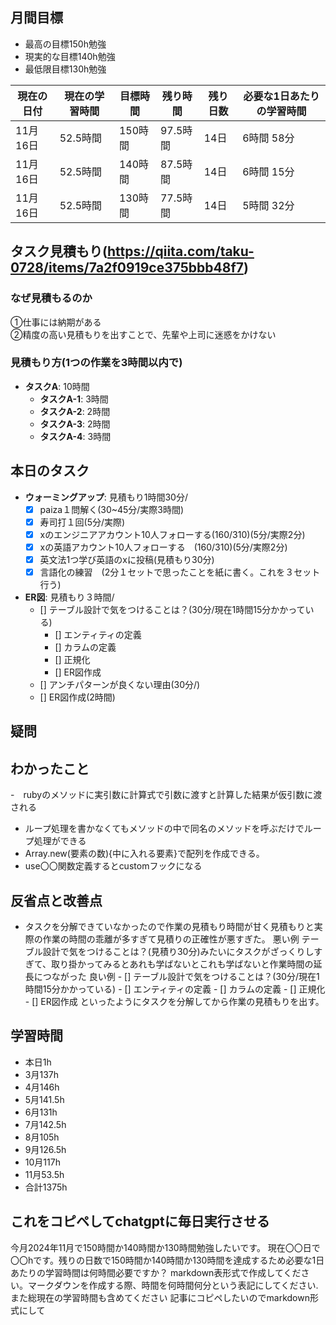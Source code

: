 
## 月間目標
- 最高の目標150h勉強
- 現実的な目標140h勉強
- 最低限目標130h勉強

| 現在の日付 | 現在の学習時間 | 目標時間 | 残り時間 | 残り日数 | 必要な1日あたりの学習時間 |
| --- | --- | --- | --- | --- | --- |
| 11月16日 | 52.5時間 | 150時間 | 97.5時間 | 14日 | 6時間 58分 |
| 11月16日 | 52.5時間 | 140時間 | 87.5時間 | 14日 | 6時間 15分 |
| 11月16日 | 52.5時間 | 130時間 | 77.5時間 | 14日 | 5時間 32分 |



## タスク見積もり(https://qiita.com/taku-0728/items/7a2f0919ce375bbb48f7)
### なぜ見積もるのか   
①仕事には納期がある  
②精度の高い見積もりを出すことで、先輩や上司に迷惑をかけない

### 見積もり方(1つの作業を3時間以内で)
- **タスクA**: 10時間
  - **タスクA-1**: 3時間
  - **タスクA-2**: 2時間
  - **タスクA-3**: 2時間
  - **タスクA-4**: 3時間


## 本日のタスク

  - **ウォーミングアップ**: 見積もり1時間30分/
    - [x] paiza１問解く(30~45分/実際3時間)  
    - [x] 寿司打１回(5分/実際)
    - [x] xのエンジニアアカウント10人フォローする(160/310)(5分/実際2分)
    - [x] xの英語アカウント10人フォローする　(160/310)(5分/実際2分)
    - [x] 英文法1つ学び英語のxに投稿(見積もり30分)
    - [x] 言語化の練習　(2分１セットで思ったことを紙に書く。これを３セット行う)
   
   - **ER図**: 見積もり３時間/    
     - [] テーブル設計で気をつけることは？(30分/現在1時間15分かかっている)
       -  [] エンティティの定義
       -  [] カラムの定義
       -  [] 正規化
       -  [] ER図作成
     - [] アンチパターンが良くない理由(30分/)  
     - [] ER図作成(2時間)

    

## 疑問



## わかったこと
-　rubyのメソッドに実引数に計算式で引数に渡すと計算した結果が仮引数に渡される
- ループ処理を書かなくてもメソッドの中で同名のメソッドを呼ぶだけでループ処理ができる
- Array.new(要素の数){中に入れる要素}で配列を作成できる。
- use〇〇関数定義するとcustomフックになる



## 反省点と改善点
- タスクを分解できていなかったので作業の見積もり時間が甘く見積もりと実際の作業の時間の乖離が多すぎて見積りの正確性が悪すぎた。
悪い例 テーブル設計で気をつけることは？(見積り30分)みたいにタスクがざっくりしすぎて、取り掛かってみるとあれも学ばないとこれも学ばないと作業時間の延長につながった
良い例 - [] テーブル設計で気をつけることは？(30分/現在1時間15分かかっている)
       -  [] エンティティの定義
       -  [] カラムの定義
       -  [] 正規化
       -  [] ER図作成
  といったようにタスクを分解してから作業の見積もりを出す。

## 学習時間
  - 本日1h
  - 3月137h
  - 4月146h
  - 5月141.5h
  - 6月131h
  - 7月142.5h
  - 8月105h
  - 9月126.5h
  - 10月117h
  - 11月53.5h
  - 合計1375h

 ## これをコピペしてchatgptに毎日実行させる
今月2024年11月で150時間か140時間か130時間勉強したいです。
現在〇〇日で〇〇hです。残りの日数で150時間か140時間か130時間を達成するため必要な1日あたりの学習時間は何時間必要ですか？
markdown表形式で作成してください。マークダウンを作成する際、時間を何時間何分という表記にしてください.また総現在の学習時間も含めてください
記事にコピペしたいのでmarkdown形式にして
 
